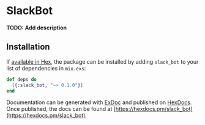 # SlackBot

**TODO: Add description**

## Installation

If [available in Hex](https://hex.pm/docs/publish), the package can be installed
by adding `slack_bot` to your list of dependencies in `mix.exs`:

```elixir
def deps do
  [{:slack_bot, "~> 0.1.0"}]
end
```

Documentation can be generated with [ExDoc](https://github.com/elixir-lang/ex_doc)
and published on [HexDocs](https://hexdocs.pm). Once published, the docs can
be found at [https://hexdocs.pm/slack_bot](https://hexdocs.pm/slack_bot).

